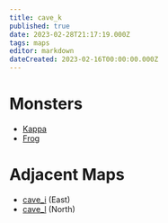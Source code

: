 ```yaml
---
title: cave_k
published: true
date: 2023-02-28T21:17:19.000Z
tags: maps
editor: markdown
dateCreated: 2023-02-16T00:00:00.000Z
---
```



# Monsters
 * [Kappa](/monsters/kappa)
 * [Frog](/monsters/frog)

# Adjacent Maps
 * [cave_i](/maps/cave_i) (East)
 * [cave_l](/maps/cave_l) (North)
